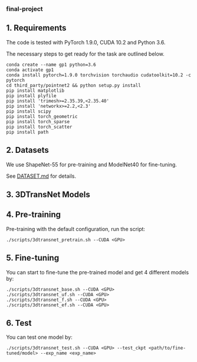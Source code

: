 ### final-project

## 1. Requirements

The code is tested with PyTorch 1.9.0, CUDA 10.2 and Python 3.6.

The necessary steps to get ready for the task are outlined below.

```
conda create --name gp1 python=3.6
conda activate gp1
conda install pytorch=1.9.0 torchvision torchaudio cudatoolkit=10.2 -c pytorch
cd third_party/pointnet2 && python setup.py install
pip install matplotlib
pip install plyfile
pip install 'trimesh>=2.35.39,<2.35.40'
pip install 'networkx>=2.2,<2.3'
pip install scipy
pip install torch_geometric
pip install torch_sparse
pip install torch_scatter
pip install path
```
## 2. Datasets

We use ShapeNet-55 for pre-training and ModelNet40 for fine-tuning.

See [DATASET.md](./datasets/DATASET.md) for details.

## 3. 3DTransNet Models

## 4. Pre-training

Pre-training with the default configuration, run the script:

```
./scripts/3dtransnet_pretrain.sh --CUDA <GPU>
```

## 5. Fine-tuning

You can start to fine-tune the pre-trained model and get 4 different models by:

```
./scripts/3dtransnet_base.sh --CUDA <GPU>
./scripts/3dtransnet_uf.sh --CUDA <GPU>
./scripts/3dtransnet_f.sh --CUDA <GPU>
./scripts/3dtransnet_ef.sh --CUDA <GPU>
```

## 6. Test

You can test one model by:

```
./scripts/3dtransnet_test.sh --CUDA <GPU> --test_ckpt <path/to/fine-tuned/model> --exp_name <exp_name>
```






